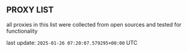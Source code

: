 ## PROXY LIST

all proxies in this list were collected from open sources and tested for functionality

last update: `2025-01-26 07:20:07.579295+00:00` UTC